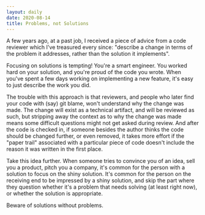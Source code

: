 ```yaml
---
layout: daily
date: 2020-08-14
title: Problems, not Solutions
---
```


A few years ago, at a past job, I received a piece of advice from a code reviewer which I've treasured every since:
"describe a change in terms of the problem it addresses, rather than the solution it implements".

Focusing on solutions is tempting! You're a smart engineer. You worked hard on your solution,
and you're proud of the code you wrote. When you've spent a few days working on implementing a new
feature, it's easy to just describe the work you did.

The trouble with this approach is that
reviewers, and people who later find your code with (say) git blame, won't understand
why the change was made. The change will exist as a technical artifact, and will be reviewed as
such, but stripping away the context as to why the change was made means some difficult questions
might not get asked during review. And after the code is checked in, if someone besides the author
thinks the code should be changed further, or even removed, it takes more effort if the "paper trail"
associated with a particular piece of code doesn't include the reason it was written in the first place.

Take this idea further. When someone tries to convince you of an idea, sell you a product, pitch you
a company, it's common for the person with a solution to focus on the shiny solution. It's common for the
person on the receiving end to be impressed by a shiny solution, and skip the part where they
question whether it's a problem that needs solving (at least right now), or whether the solution is appropriate.

Beware of solutions without problems.
